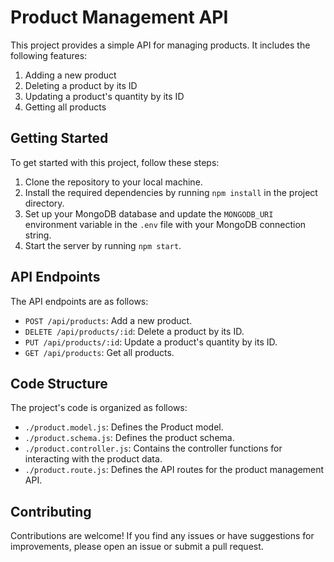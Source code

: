 # Product Management API

This project provides a simple API for managing products. It includes the following features:

1. Adding a new product
2. Deleting a product by its ID
3. Updating a product's quantity by its ID
4. Getting all products

## Getting Started

To get started with this project, follow these steps:

1. Clone the repository to your local machine.
2. Install the required dependencies by running `npm install` in the project directory.
3. Set up your MongoDB database and update the `MONGODB_URI` environment variable in the `.env` file with your MongoDB connection string.
4. Start the server by running `npm start`.

## API Endpoints

The API endpoints are as follows:

- `POST /api/products`: Add a new product.
- `DELETE /api/products/:id`: Delete a product by its ID.
- `PUT /api/products/:id`: Update a product's quantity by its ID.
- `GET /api/products`: Get all products.

## Code Structure

The project's code is organized as follows:

- `./product.model.js`: Defines the Product model.
- `./product.schema.js`: Defines the product schema.
- `./product.controller.js`: Contains the controller functions for interacting with the product data.
- `./product.route.js`: Defines the API routes for the product management API.

## Contributing

Contributions are welcome! If you find any issues or have suggestions for improvements, please open an issue or submit a pull request.
